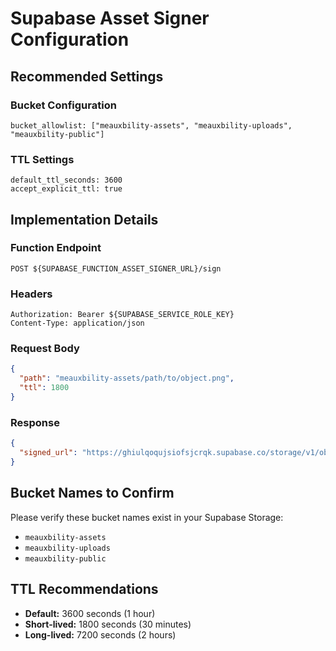 # Supabase Asset Signer Configuration

## Recommended Settings

### Bucket Configuration
```
bucket_allowlist: ["meauxbility-assets", "meauxbility-uploads", "meauxbility-public"]
```

### TTL Settings
```
default_ttl_seconds: 3600
accept_explicit_ttl: true
```

## Implementation Details

### Function Endpoint
```
POST ${SUPABASE_FUNCTION_ASSET_SIGNER_URL}/sign
```

### Headers
```
Authorization: Bearer ${SUPABASE_SERVICE_ROLE_KEY}
Content-Type: application/json
```

### Request Body
```json
{
  "path": "meauxbility-assets/path/to/object.png",
  "ttl": 1800
}
```

### Response
```json
{
  "signed_url": "https://ghiulqoqujsiofsjcrqk.supabase.co/storage/v1/object/sign/meauxbility-assets/path/to/object.png?token=..."
}
```

## Bucket Names to Confirm
Please verify these bucket names exist in your Supabase Storage:
- `meauxbility-assets`
- `meauxbility-uploads` 
- `meauxbility-public`

## TTL Recommendations
- **Default:** 3600 seconds (1 hour)
- **Short-lived:** 1800 seconds (30 minutes)
- **Long-lived:** 7200 seconds (2 hours)
